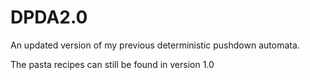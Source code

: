 # DPDA2.0
 
An updated version of my previous deterministic pushdown automata.

The pasta recipes can still be found in version 1.0
